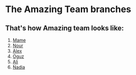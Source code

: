 # The Amazing Team branches

## That's how Amazing team looks like:

1. [Mame](Mame.md)
2. [Nour](Nour.md)
3. [Alex](Alex.md)
4. [Oguz](Oguz.md)
5. [Ali]()
6. [Nadia]()
